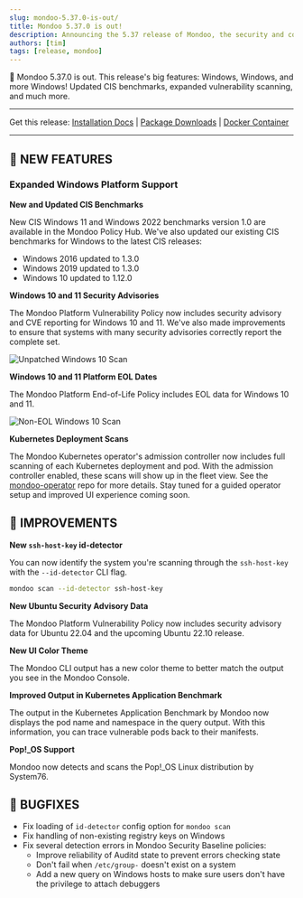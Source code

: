 ```yaml
---
slug: mondoo-5.37.0-is-out/
title: Mondoo 5.37.0 is out!
description: Announcing the 5.37 release of Mondoo, the security and compliance platform that prioritizes risks that matter most in your infrastructure.
authors: [tim]
tags: [release, mondoo]
---
```


🥳 Mondoo 5.37.0 is out. This release's big features: Windows, Windows, and more Windows! Updated CIS benchmarks, expanded vulnerability scanning, and much more.

---

Get this release: [Installation Docs](/cnspec/) | [Package Downloads](https://releases.mondoo.com/mondoo/) | [Docker Container](https://hub.docker.com/r/mondoo/client)

---

## 🎉 NEW FEATURES

### Expanded Windows Platform Support

**New and Updated CIS Benchmarks**

New CIS Windows 11 and Windows 2022 benchmarks version 1.0 are available in the Mondoo Policy Hub. We've also updated our existing CIS benchmarks for Windows to the latest CIS releases:

- Windows 2016 updated to 1.3.0
- Windows 2019 updated to 1.3.0
- Windows 10 updated to 1.12.0

**Windows 10 and 11 Security Advisories**

The Mondoo Platform Vulnerability Policy now includes security advisory and CVE reporting for Windows 10 and 11. We've also made improvements to ensure that systems with many security advisories correctly report the complete set.

![Unpatched Windows 10 Scan](/img/releases/2022-05-03-mondoo-5.37-is-out/windows_10_advisories.png)

**Windows 10 and 11 Platform EOL Dates**

The Mondoo Platform End-of-Life Policy includes EOL data for Windows 10 and 11.

![Non-EOL Windows 10 Scan](/img/releases/2022-05-03-mondoo-5.37-is-out/eol_reporting.png)

**Kubernetes Deployment Scans**

The Mondoo Kubernetes operator's admission controller now includes full scanning of each Kubernetes deployment and pod. With the admission controller enabled, these scans will show up in the fleet view. See the [mondoo-operator](https://github.com/mondoohq/mondoo-operator) repo for more details. Stay tuned for a guided operator setup and improved UI experience coming soon.

## 🧹 IMPROVEMENTS

**New `ssh-host-key` id-detector**

You can now identify the system you're scanning through the `ssh-host-key` with the `--id-detector` CLI flag.

```bash
mondoo scan --id-detector ssh-host-key
```

**New Ubuntu Security Advisory Data**

The Mondoo Platform Vulnerability Policy now includes security advisory data for Ubuntu 22.04 and the upcoming Ubuntu 22.10 release.

**New UI Color Theme**

The Mondoo CLI output has a new color theme to better match the output you see in the Mondoo Console.

**Improved Output in Kubernetes Application Benchmark**

The output in the Kubernetes Application Benchmark by Mondoo now displays the pod name and namespace in the query output. With this information, you can trace vulnerable pods back to their manifests.

**Pop!\_OS Support**

Mondoo now detects and scans the Pop!\_OS Linux distribution by System76.

## 🐛 BUGFIXES

- Fix loading of `id-detector` config option for `mondoo scan`
- Fix handling of non-existing registry keys on Windows
- Fix several detection errors in Mondoo Security Baseline policies:
  - Improve reliability of Auditd state to prevent errors checking state
  - Don't fail when `/etc/group-` doesn't exist on a system
  - Add a new query on Windows hosts to make sure users don't have the privilege to attach debuggers
